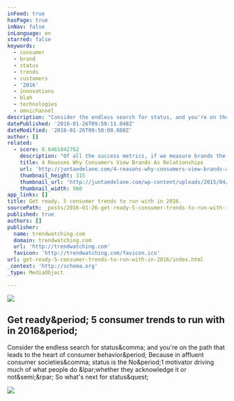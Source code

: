 ```yaml
---
inFeed: true
hasPage: true
inNav: false
inLanguage: en
starred: false
keywords:
  - consumer
  - brand
  - status
  - trends
  - customers
  - '2016'
  - innovations
  - blah
  - technologies
  - omnichannel
description: "Consider the endless search for status, and you're on the path that leads to the heart of consumer behavior. Because in affluent consumer societies, status is the No.1 motivator driving much of what people do (whether they acknowledge it or not;) So what's next for status?"
datePublished: '2016-01-26T09:50:11.048Z'
dateModified: '2016-01-26T09:50:08.080Z'
author: []
related:
  - score: 0.6461042762
    description: "Of all the success metrics, if we measure brands the way we measure healthy relationships, we can easily trump the competition. Metrics is an integral part of a brand's strategy. They help businesses understand how their brand is performing within the framework of customer values and expectations."
    title: 4 Reasons Why Consumers View Brands As Relationships
    url: 'http://juntaedelane.com/4-reasons-why-consumers-view-brands-as-relationships/'
    thumbnail_height: 315
    thumbnail_url: 'http://juntaedelane.com/wp-content/uploads/2015/04/Why-Consumers-View-Brands-As-Relationships-Juntae-DeLane.png'
    thumbnail_width: 560
app_links: []
title: Get ready. 5 consumer trends to run with in 2016.
sourcePath: _posts/2016-01-26-get-ready-5-consumer-trends-to-run-with-in-2016.md
published: true
authors: []
publisher:
  name: trendwatching.com
  domain: trendwatching.com
  url: 'http://trendwatching.com'
  favicon: 'http://trendwatching.com/favicon.ico'
url: get-ready-5-consumer-trends-to-run-with-in-2016/index.html
_context: 'http://schema.org'
_type: MediaObject

---
```

![](https://the-grid-user-content.s3-us-west-2.amazonaws.com/f4e8fd3b-9d13-47f6-9624-7e2dd0a14928.jpg)

<article style=""><h1>Get ready&amp;period; 5 consumer trends to run with in 2016&amp;period;</h1><p>Consider the endless search for status&amp;comma; and you're on the path that leads to the heart of consumer behavior&amp;period; Because in affluent consumer societies&amp;comma; status is the No&amp;period;1 motivator driving much of what people do &amp;lpar;whether they acknowledge it or not&amp;semi;&amp;rpar; So what's next for status&amp;quest;</p><img src="http://trendwatching.com/assets/img/briefing/TWP-iceberg.png" /></article>